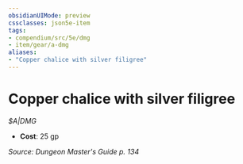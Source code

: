 ```yaml
---
obsidianUIMode: preview
cssclasses: json5e-item
tags:
- compendium/src/5e/dmg
- item/gear/a-dmg
aliases: 
- "Copper chalice with silver filigree"
---
```

# Copper chalice with silver filigree
*$A|DMG*  

- **Cost**: 25 gp

*Source: Dungeon Master's Guide p. 134*